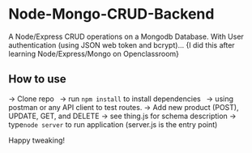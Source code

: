 # Node-Mongo-CRUD-Backend
A Node/Express CRUD operations on a Mongodb Database. With User authentication (using JSON web token and bcrypt)...  {I did this after learning Node/Express/Mongo on Openclassroom}

## How to use
-> Clone repo`
`
-> run `npm install` to install dependencies`
`
-> using postman or any API client to test routes.
-> Add new product (POST), UPDATE, GET, and DELETE
-> see thing.js for schema description
-> type`node server` to run application (server.js is the entry point)


Happy tweaking!
